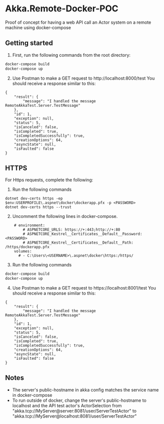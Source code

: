 # Akka.Remote-Docker-POC

Proof of concept for having a web API call an Actor system on a remote machine using docker-compose

## Getting started

1. First, run the following commands from the root directory:

```powershell
docker-compose build
docker-compose up
```

2. Use Postman to make a GET request to http://localhost:8000/test
   You should receive a response similar to this:

```
{
    "result": {
        "message": "I handled the message RemoteAkkaTest.Server.TestMessage"
    },
    "id": 1,
    "exception": null,
    "status": 5,
    "isCanceled": false,
    "isCompleted": true,
    "isCompletedSuccessfully": true,
    "creationOptions": 64,
    "asyncState": null,
    "isFaulted": false
}
```

## HTTPS

For Https requests, complete the following:

1. Run the following commands

```
dotnet dev-certs https -ep $env:USERPROFILE\.aspnet\docker\dockerapp.pfx -p <PASSWORD>
dotnet dev-certs https --trust
```

2. Uncomment the following lines in docker-compose.

```
    # environment:
        # ASPNETCORE_URLS: https://+:443;http://+:80
        # ASPNETCORE_Kestrel__Certificates__Default__Password: <PASSWORD>
        # ASPNETCORE_Kestrel__Certificates__Default__Path: /https/dockerapp.pfx
    volumes:
      # - C:\Users\<USERNAME>\.aspnet\docker\https:/https/
```

3. Run the following commands

```powershell
docker-compose build
docker-compose up
```

4. Use Postman to make a GET request to https://localhost:8001/test
   You should receive a response similar to this:

```
{
    "result": {
        "message": "I handled the message RemoteAkkaTest.Server.TestMessage"
    },
    "id": 1,
    "exception": null,
    "status": 5,
    "isCanceled": false,
    "isCompleted": true,
    "isCompletedSuccessfully": true,
    "creationOptions": 64,
    "asyncState": null,
    "isFaulted": false
}
```

## Notes

- The server's public-hostname in akka config matches the service name in docker-compose
- To run outside of docker, change the server's public-hostname to localhost and the API test actor's ActorSelection from
  "akka.tcp://MyServer@server:8081/user/ServerTestActor" to "akka.tcp://MyServer@localhost:8081/user/ServerTestActor"
